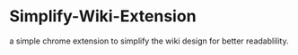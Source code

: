 # Simplify-Wiki-Extension
a simple chrome extension to simplify the wiki design for better readablility.
